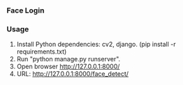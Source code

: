 ### Face Login
### Usage
1. Install Python dependencies: cv2, django. (pip install -r requirements.txt)
2. Run "python manage.py runserver".
3. Open browser http://127.0.0.1:8000/
4. URL: http://127.0.0.1:8000/face_detect/
